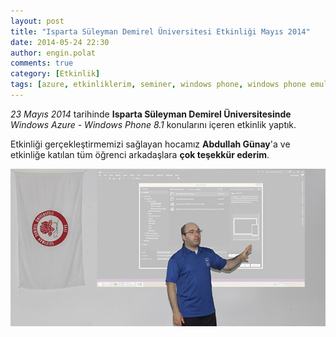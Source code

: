 ```yaml
---
layout: post
title: "Isparta Süleyman Demirel Üniversitesi Etkinliği Mayıs 2014"
date: 2014-05-24 22:30
author: engin.polat
comments: true
category: [Etkinlik]
tags: [azure, etkinliklerim, seminer, windows phone, windows phone emulator, windowsphone, wp8]
---
```

*23 Mayıs 2014* tarihinde **Isparta Süleyman Demirel Üniversitesinde** *Windows Azure* - *Windows Phone 8.1* konularını içeren etkinlik yaptık.

Etkinliği gerçekleştirmemizi sağlayan hocamız **Abdullah Günay**'a ve etkinliğe katılan tüm öğrenci arkadaşlara **çok teşekkür ederim**.

![Isparta Süleyman Demirel Üniversitesi Windows Phone 8.1 Etkinlik](/assets/uploads/2014/05/SuleymanDemirelUniversitesi-WindowsPhone81-Etkinlik.jpg)

